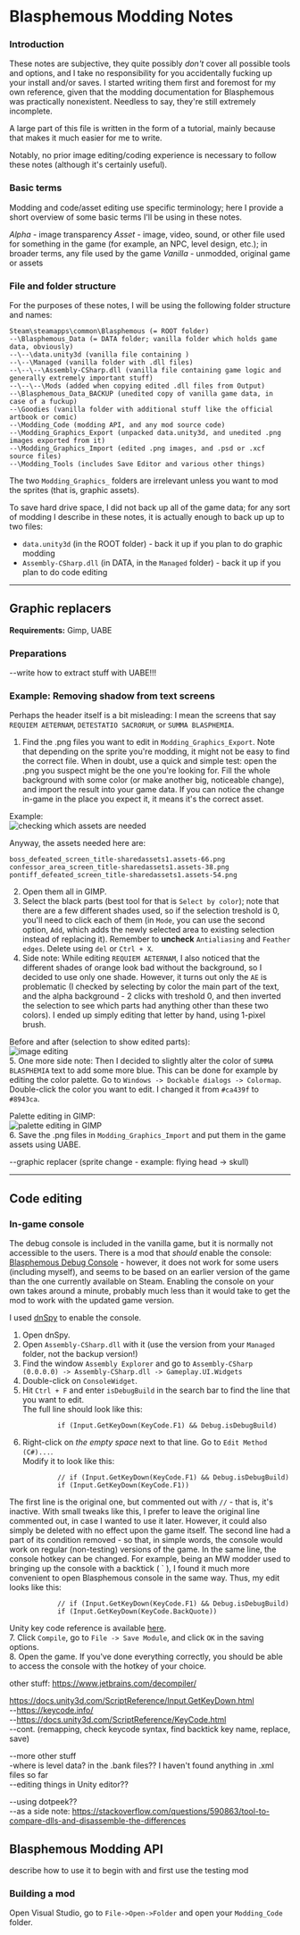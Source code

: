# Blasphemous Modding Notes
  
### Introduction
These notes are subjective, they quite possibly *don't* cover all possible tools and options, and I take no responsibility for you accidentally fucking up your install and/or saves. I started writing them first and foremost for my own reference, given that the modding documentation for Blasphemous was practically nonexistent. Needless to say, they're still extremely incomplete.  
  
A large part of this file is written in the form of a tutorial, mainly because that makes it much easier for me to write.  
  
Notably, no prior image editing/coding experience is necessary to follow these notes (although it's certainly useful).  
  
### Basic terms  
Modding and code/asset editing use specific terminology; here I provide a short overview of some basic terms I'll be using in these notes.  
  
*Alpha* - image transparency
*Asset* - image, video, sound, or other file used for something in the game (for example, an NPC, level design, etc.); in broader terms, any file used by the game
*Vanilla* - unmodded, original game or assets
  
### File and folder structure
For the purposes of these notes, I will be using the following folder structure and names:
```
Steam\steamapps\common\Blasphemous (= ROOT folder)
--\Blasphemous_Data (= DATA folder; vanilla folder which holds game data, obviously)
--\--\data.unity3d (vanilla file containing )
--\--\Managed (vanilla folder with .dll files)
--\--\--\Assembly-CSharp.dll (vanilla file containing game logic and generally extremely important stuff)
--\--\--\Mods (added when copying edited .dll files from Output)
--\Blasphemous_Data_BACKUP (unedited copy of vanilla game data, in case of a fuckup)
--\Goodies (vanilla folder with additional stuff like the official artbook or comic)
--\Modding_Code (modding API, and any mod source code)
--\Modding_Graphics_Export (unpacked data.unity3d, and unedited .png images exported from it)
--\Modding_Graphics_Import (edited .png images, and .psd or .xcf source files)
--\Modding_Tools (includes Save Editor and various other things)
```
The two `Modding_Graphics_` folders are irrelevant unless you want to mod the sprites (that is, graphic assets).  
  
To save hard drive space, I did not back up all of the game data; for any sort of modding I describe in these notes, it is actually enough to back up up to two files:  
- `data.unity3d` (in the ROOT folder) - back it up if you plan to do graphic modding  
- `Assembly-CSharp.dll` (in DATA, in the `Managed` folder) - back it up if you plan to do code editing  
  
---
  
## Graphic replacers  
**Requirements:** Gimp, UABE  
  
### Preparations  
--write how to extract stuff with UABE!!!  
### Example: Removing shadow from text screens
Perhaps the header itself is a bit misleading: I mean the screens that say `REQUIEM AETERNAM`, `DETESTATIO SACRORUM`, or `SUMMA BLASPHEMIA`.  
1. Find the .png files you want to edit in `Modding_Graphics_Export`. Note that depending on the sprite you're modding, it might not be easy to find the correct file. When in doubt, use a quick and simple test: open the .png you suspect might be the one you're looking for. Fill the whole background with some color (or make another big, noticeable change), and import the result into your game data. If you can notice the change in-game in the place you expect it, it means it's the correct asset.  
  
Example:  
![checking which assets are needed](images/Modding_graphic_test_01.png)  
  
Anyway, the assets needed here are:  
```
boss_defeated_screen_title-sharedassets1.assets-66.png
confessor_area_screen_title-sharedassets1.assets-38.png
pontiff_defeated_screen_title-sharedassets1.assets-54.png
```
2. Open them all in GIMP.  
3. Select the black parts (best tool for that is `Select by color`); note that there are a few different shades used, so if the selection treshold is 0, you'll need to click each of them (in `Mode`, you can use the second option, `Add`, which adds the newly selected area to existing selection instead of replacing it). Remember to **uncheck** `Antialiasing` and `Feather edges`. Delete using `del` or `Ctrl + X`.  
4. Side note: While editing `REQUIEM AETERNAM`, I also noticed that the different shades of orange look bad without the background, so I decided to use only one shade. However, it turns out only the `AE` is problematic (I checked by selecting by color the main part of the text, and the alpha background - 2 clicks with treshold 0, and then inverted the selection to see which parts had anything other than these two colors). I ended up simply editing that letter by hand, using 1-pixel brush.  
  
Before and after (selection to show edited parts):  
![image editing](images/Modding_graphic_shades_01.png)  
5. One more side note: Then I decided to slightly alter the color of `SUMMA BLASPHEMIA` text to add some more blue. This can be done for example by editing the color palette. Go to `Windows -> Dockable dialogs -> Colormap`. Double-click the color you want to edit. I changed it from `#ca439f` to `#8943ca`.  
  
Palette editing in GIMP:  
![palette editing in GIMP](images/Modding_graphic_colormap_01.png)  
6. Save the .png files in `Modding_Graphics_Import` and put them in the game assets using UABE.  
  
--graphic replacer (sprite change - example: flying head -> skull)  
  
---
  
## Code editing  
### In-game console  
The debug console is included in the vanilla game, but it is normally not accessible to the users. There is a mod that *should* enable the console: [Blasphemous Debug Console](https://www.nexusmods.com/blasphemous/mods/2) - however, it does not work for some users (including myself), and seems to be based on an earlier version of the game than the one currently available on Steam. Enabling the console on your own takes around a minute, probably much less than it would take to get the mod to work with the updated game version.  
  
I used [dnSpy](https://github.com/0xd4d/dnSpy/releases) to enable the console.  
1. Open dnSpy.  
2. Open `Assembly-CSharp.dll` with it (use the version from your `Managed` folder, not the backup version!)  
3. Find the window `Assembly Explorer` and go to `Assembly-CSharp (0.0.0.0) -> Assembly-CSharp.dll -> Gameplay.UI.Widgets`  
4. Double-click on `ConsoleWidget`.  
5. Hit `Ctrl + F` and enter `isDebugBuild` in the search bar to find the line that you want to edit.  
The full line should look like this:  
```
			if (Input.GetKeyDown(KeyCode.F1) && Debug.isDebugBuild)
```
6. Right-click on *the empty space* next to that line. Go to `Edit Method (C#)...`.  
Modify it to look like this:
```
			// if (Input.GetKeyDown(KeyCode.F1) && Debug.isDebugBuild)
			if (Input.GetKeyDown(KeyCode.F1))
```
The first line is the original one, but commented out with `//` - that is, it's inactive. With small tweaks like this, I prefer to leave the original line commented out, in case I wanted to use it later. However, it could also simply be deleted with no effect upon the game itself.
The second line had a part of its condition removed - so that, in simple words, the console would work on regular (non-testing) versions of the game.
In the same line, the console hotkey can be changed. For example, being an MW modder used to bringing up the console with a backtick ( \` ), I found it much more convenient to open Blasphemous console in the same way. Thus, my edit looks like this:
```
			// if (Input.GetKeyDown(KeyCode.F1) && Debug.isDebugBuild)
			if (Input.GetKeyDown(KeyCode.BackQuote))
```
Unity key code reference is available [here](https://docs.unity3d.com/ScriptReference/KeyCode.html).  
7. Click `Compile`, go to `File -> Save Module`, and click `OK` in the saving options.  
8. Open the game. If you've done everything correctly, you should be able to access the console with the hotkey of your choice.  
  


other stuff: 
https://www.jetbrains.com/decompiler/  
 
https://docs.unity3d.com/ScriptReference/Input.GetKeyDown.html  
--https://keycode.info/  
--https://docs.unity3d.com/ScriptReference/KeyCode.html  
--cont. (remapping, check keycode syntax, find backtick key name, replace, save)  
  
--more other stuff  
-where is level data? in the .bank files?? I haven't found anything in .xml files so far  
--editing things in Unity editor??  
  
--using dotpeek??  
--as a side note: https://stackoverflow.com/questions/590863/tool-to-compare-dlls-and-disassemble-the-differences  

## Blasphemous Modding API

describe how to use it to begin with
and first use the testing mod

### Building a mod
Open Visual Studio, go to `File->Open->Folder` and open your `Modding_Code` folder.
